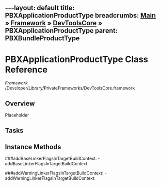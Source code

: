 ---layout: default
title: PBXApplicationProductType
breadcrumbs: <a href="/index.html">Main</a> &raquo; <a href="/Frameworks.html">Framework</a> &raquo; <a href="/Frameworks/DevToolsCore.html">DevToolsCore</a> &raquo; PBXApplicationProductType
parent: PBXBundleProductType 
---
# PBXApplicationProductType Class Reference

*Framework* /Developer/Library/PrivateFrameworks/DevToolsCore.framework

## Overview

Placeholder

## Tasks

## Instance Methods

<a name="-addBaseLinkerFlagsInTargetBuildContext:"></a>
###addBaseLinkerFlagsInTargetBuildContext:
    - addBaseLinkerFlagsInTargetBuildContext:

<a name="-addWarningLinkerFlagsInTargetBuildContext:"></a>
###addWarningLinkerFlagsInTargetBuildContext:
    - addWarningLinkerFlagsInTargetBuildContext:

